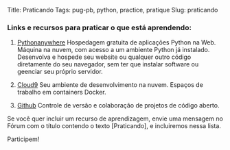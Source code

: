 Title: Praticando
Tags: pug-pb, python, practice, pratique
Slug: praticando


### Links e recursos para praticar o que está aprendendo:

1. [Pythonanywhere](https://www.pythonanywhere.com)
    Hospedagem gratuita de aplicações Python na Web. Máquina na nuvem, com acesso
    a um ambiente Python já instalado. Desenvolva e hospede seu website ou qualquer
    outro código diretamente do seu navegador, sem ter que instalar software ou
    geenciar seu próprio servidor.

2. [Cloud9](https://c9.io/)
    Seu ambiente de desenvolvimento na nuvem. Espaços de trabalho em containers Docker.

3. [Github](https://github.com)
    Controle de versão e colaboração de projetos de código aberto.


Se você quer incluir um recurso de aprendizagem, envie uma mensagem no Fórum com
o título contendo o texto \[Praticando\], e incluiremos nessa lista.

Participem!
